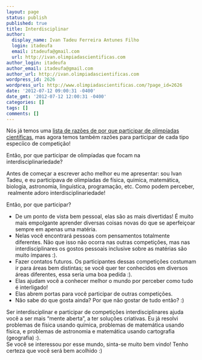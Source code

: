 ```yaml
---
layout: page
status: publish
published: true
title: Interdisciplinar
author:
  display_name: Ivan Tadeu Ferreira Antunes Filho
  login: itadeufa
  email: itadeufa@gmail.com
  url: http://ivan.olimpiadascientificas.com
author_login: itadeufa
author_email: itadeufa@gmail.com
author_url: http://ivan.olimpiadascientificas.com
wordpress_id: 2626
wordpress_url: http://www.olimpiadascientificas.com/?page_id=2626
date: '2012-07-12 09:00:31 -0400'
date_gmt: '2012-07-12 12:00:31 -0400'
categories: []
tags: []
comments: []
---
```

Nós já temos uma [lista de razões de por que participar de olimpíadas
científicas][1], mas agora temos também razões para participar de cada
tipo especíico de competição!

Então, por que participar de olimpíadas que focam na
interdisciplinariedade?

Antes de começar a escrever acho melhor eu me apresentar: sou Ivan
Tadeu, e eu participava de olimpíadas de física, química, matemática,
biologia, astronomia, linguística, programação, etc. Como podem
perceber,  realmente adoro interdisciplinariedade!

Então, por que participar?

* De um ponto de vista bem pessoal, elas são as mais divertidas! É muito
  mais empolgante aprender diversas coisas novas do que se aperfeiçoar
  sempre em apenas uma matéria.
* Nelas você encontrará pessoas com pensamentos totalmente diferentes.
  Não que isso não ocorra nas outras competições, mas nas
  interdisciplinares os gostos pessoais inclusive sobre as matérias são
  muito ímpares :).
* Fazer contatos futuros. Os participantes dessas competições costumam
  ir para áreas bem distintas; se você quer ter conhecidos em diversos
  áreas diferentes, essa seria uma boa pedida :).
* Elas ajudam você a conhecer melhor o mundo por perceber como tudo é
  interligado!
* Elas abrem portas para você participar de outras competições.
* Não sabe do que gosta ainda? Por que não gostar de tudo então? :)
  

  
Ser interdisciplinar e participar de competições interdisciplinares ajuda você a ser mais &ldquo;mente aberta&rdquo;, a ter soluções criativas. Eu já resolvi problemas de física usando química, problemas de matemática usando física, e problemas de astronomia e matemática usando cartografia (geografia) :).  
 Se você se interessou por esse mundo, sinta-se muito bem vindo! Tenho
certeza que você será bem acolhido :)



[1]: http://www.olimpiadascientificas.com/olimpiadas/ "Por que participar?"
